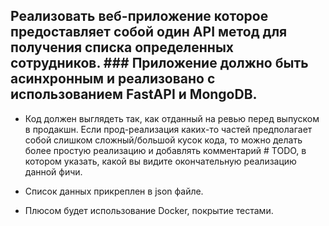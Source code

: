 ## Реализовать веб-приложение которое предоставляет собой один API метод для получения списка определенных сотрудников. ### Приложение должно быть асинхронным и реализовано с использованием FastAPI и MongoDB.

* Код должен выглядеть так, как отданный на ревью перед выпуском в продакшн. Если прод-реализация каких-то частей предполагает собой слишком сложный/большой кусок кода, то можно делать более простую реализацию и добавлять комментарий # TODO, в котором указать, какой вы видите окончательную реализацию данной фичи.

* Список данных прикреплен в json файле.
* Плюсом будет использование Docker, покрытие тестами.
